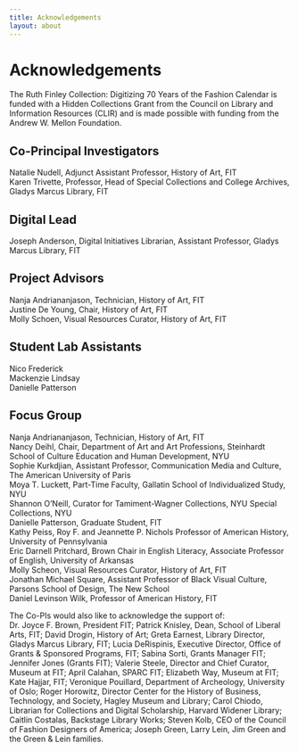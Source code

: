 ```yaml
---
title: Acknowledgements
layout: about
---
```

# Acknowledgements
The Ruth Finley Collection: Digitizing 70 Years of the Fashion Calendar is funded with a Hidden Collections Grant from the Council on Library and Information Resources (CLIR) and is made possible with funding from the Andrew W. Mellon Foundation.

## Co-Principal Investigators
Natalie Nudell, Adjunct Assistant Professor, History of Art, FIT  
Karen Trivette, Professor, Head of Special Collections and College Archives, Gladys Marcus Library, FIT  

## Digital Lead
Joseph Anderson, Digital Initiatives Librarian, Assistant Professor, Gladys Marcus Library, FIT  

## Project Advisors
Nanja Andriananjason, Technician, History of Art, FIT  
Justine De Young, Chair, History of Art, FIT  
Molly Schoen, Visual Resources Curator, History of Art, FIT  

## Student Lab Assistants
Nico Frederick  
Mackenzie Lindsay  
Danielle Patterson  

## Focus Group
Nanja Andriananjason, Technician, History of Art, FIT  
Nancy Deihl, Chair, Department of Art and Art Professions, Steinhardt School of Culture Education and Human Development, NYU  
Sophie Kurkdjian, Assistant Professor, Communication Media and Culture, The American University of Paris  
Moya T. Luckett, Part-Time Faculty, Gallatin School of Individualized Study, NYU  
Shannon O’Neill, Curator for Tamiment-Wagner Collections, NYU Special Collections, NYU  
Danielle Patterson, Graduate Student, FIT  
Kathy Peiss, Roy F. and Jeannette P. Nichols Professor of American History, University of Pennsylvania  
Eric Darnell Pritchard, Brown Chair in English Literacy, Associate Professor of English, University of Arkansas  
Molly Scheon, Visual Resources Curator, History of Art, FIT  
Jonathan Michael Square, Assistant Professor of Black Visual Culture, Parsons School of Design, The New School  
Daniel Levinson Wilk, Professor of American History, FIT  


The Co-PIs would also like to acknowledge the support of:  
Dr. Joyce F. Brown, President FIT; Patrick Knisley, Dean, School of Liberal Arts, FIT; David Drogin, History of Art; Greta Earnest, Library Director, Gladys Marcus Library, FIT; Lucia DeRispinis, Executive Director, Office of Grants & Sponsored Programs, FIT; Sabina Sorti, Grants Manager FIT; Jennifer Jones (Grants FIT); Valerie Steele, Director and Chief Curator, Museum at FIT; April Calahan, SPARC FIT; Elizabeth Way, Museum at FIT; Kate Hajjar, FIT; Veronique Pouillard, Department of Archeology, University of Oslo; Roger Horowitz, Director Center for the History of Business, Technology, and Society, Hagley Museum and Library; Carol Chiodo, Librarian for Collections and Digital Scholarship, Harvard Widener Library; Caitlin Costalas, Backstage Library Works; Steven Kolb, CEO of the Council of Fashion Designers of America; Joseph Green, Larry Lein, Jim Green and the Green & Lein families.

